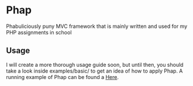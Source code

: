 Phap
=========
Phabuliciously puny MVC framework that is mainly written and used for my PHP
assignments in school

Usage
-----
I will create a more thorough usage guide soon, but until then, you should take a look inside examples/basic/ to get an idea of how to apply Phap.
A running example of Phap can be found a [Here](http://178.79.133.30/~cb/labs/Phap/).

